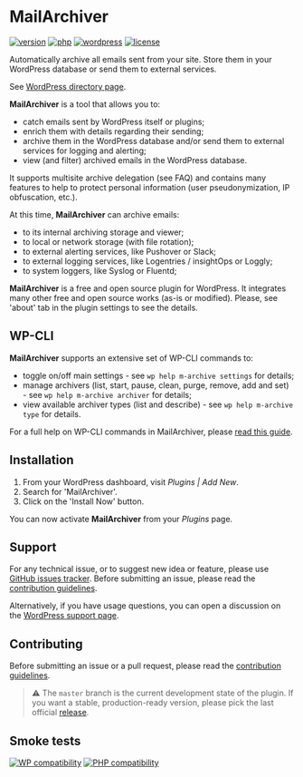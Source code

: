 # MailArchiver
[![version](https://badgen.net/github/release/Pierre-Lannoy/wp-mailarchiver/)](https://wordpress.org/plugins/mailarchiver/)
[![php](https://badgen.net/badge/php/7.2+/green)](https://wordpress.org/plugins/mailarchiver/)
[![wordpress](https://badgen.net/badge/wordpress/5.2+/green)](https://wordpress.org/plugins/mailarchiver/)
[![license](https://badgen.net/github/license/Pierre-Lannoy/wp-mailarchiver/)](/license.txt)

Automatically archive all emails sent from your site. Store them in your WordPress database or send them to external services.

See [WordPress directory page](https://wordpress.org/plugins/mailarchiver/). 

__MailArchiver__ is a tool that allows you to:

* catch emails sent by WordPress itself or plugins;
* enrich them with details regarding their sending;
* archive them in the WordPress database and/or send them to external services for logging and alerting;
* view (and filter) archived emails in the WordPress database.

It supports multisite archive delegation (see FAQ) and contains many features to help to protect personal information (user pseudonymization, IP obfuscation, etc.).

At this time, __MailArchiver__ can archive emails:

* to its internal archiving storage and viewer;
* to local or network storage (with file rotation);
* to external alerting services, like Pushover or Slack;
* to external logging services, like Logentries / insightOps or Loggly;
* to system loggers, like Syslog or Fluentd;

__MailArchiver__ is a free and open source plugin for WordPress. It integrates many other free and open source works (as-is or modified). Please, see 'about' tab in the plugin settings to see the details.

## WP-CLI

__MailArchiver__ supports an extensive set of WP-CLI commands to:

* toggle on/off main settings - see `wp help m-archive settings` for details;
* manage archivers (list, start, pause, clean, purge, remove, add and set) - see `wp help m-archive archiver` for details;
* view available archiver types (list and describe) - see `wp help m-archive type` for details.

For a full help on WP-CLI commands in MailArchiver, please [read this guide](WP-CLI.md).

## Installation

1. From your WordPress dashboard, visit _Plugins | Add New_.
2. Search for 'MailArchiver'.
3. Click on the 'Install Now' button.

You can now activate __MailArchiver__ from your _Plugins_ page.

## Support

For any technical issue, or to suggest new idea or feature, please use [GitHub issues tracker](https://github.com/Pierre-Lannoy/wp-mailarchiver/issues). Before submitting an issue, please read the [contribution guidelines](CONTRIBUTING.md).

Alternatively, if you have usage questions, you can open a discussion on the [WordPress support page](https://wordpress.org/support/plugin/mailarchiver/). 

## Contributing

Before submitting an issue or a pull request, please read the [contribution guidelines](CONTRIBUTING.md).

> ⚠️ The `master` branch is the current development state of the plugin. If you want a stable, production-ready version, please pick the last official [release](https://github.com/Pierre-Lannoy/wp-mailarchiver/releases).

## Smoke tests
[![WP compatibility](https://plugintests.com/plugins/mailarchiver/wp-badge.svg)](https://plugintests.com/plugins/mailarchiver/latest)
[![PHP compatibility](https://plugintests.com/plugins/mailarchiver/php-badge.svg)](https://plugintests.com/plugins/mailarchiver/latest)